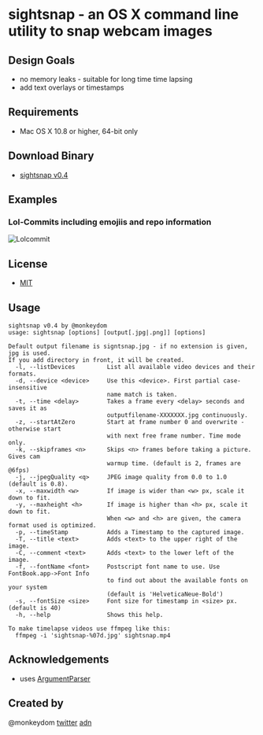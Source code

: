# sightsnap - an OS X command line utility to snap webcam images

## Design Goals
* no memory leaks - suitable for long time time lapsing
* add text overlays or timestamps

## Requirements
* Mac OS X 10.8 or higher, 64-bit only

## Download Binary
* [sightsnap v0.4](http://cl.ly/O88U)

## Examples
### Lol-Commits including emojiis and repo information
![Lolcommit](http://cl.ly/OAF1/2013-04-09_11-41-04_domtina.local.jpg)

## License

* [MIT](http://www.opensource.org/licenses/mit-license.php)

## Usage

```
sightsnap v0.4 by @monkeydom
usage: sightsnap [options] [output[.jpg|.png]] [options]

Default output filename is signtsnap.jpg - if no extension is given, jpg is used.
If you add directory in front, it will be created.
  -l, --listDevices         List all available video devices and their formats.
  -d, --device <device>     Use this <device>. First partial case-insensitive
                            name match is taken.
  -t, --time <delay>        Takes a frame every <delay> seconds and saves it as
                            outputfilename-XXXXXXX.jpg continuously.
  -z, --startAtZero         Start at frame number 0 and overwrite - otherwise start
                            with next free frame number. Time mode only.
  -k, --skipframes <n>      Skips <n> frames before taking a picture. Gives cam
                            warmup time. (default is 2, frames are @6fps)
  -j, --jpegQuality <q>     JPEG image quality from 0.0 to 1.0 (default is 0.8).
  -x, --maxwidth <w>        If image is wider than <w> px, scale it down to fit.
  -y, --maxheight <h>       If image is higher than <h> px, scale it down to fit.
                            When <w> and <h> are given, the camera format used is optimized.
  -p, --timeStamp           Adds a Timestamp to the captured image.
  -T, --title <text>        Adds <text> to the upper right of the image.
  -C, --comment <text>      Adds <text> to the lower left of the image.
  -f, --fontName <font>     Postscript font name to use. Use FontBook.app->Font Info
                            to find out about the available fonts on your system
                            (default is 'HelveticaNeue-Bold')
  -s, --fontSize <size>     Font size for timestamp in <size> px. (default is 40)
  -h, --help                Shows this help.

To make timelapse videos use ffmpeg like this:
  ffmpeg -i 'sightsnap-%07d.jpg' sightsnap.mp4
```

## Acknowledgements
* uses [ArgumentParser](https://github.com/NSError/ArgumentParser)

## Created by
@monkeydom [twitter](http://twitter.com/monkeydom) [adn](http://alpha.app.net/monkeydom)
